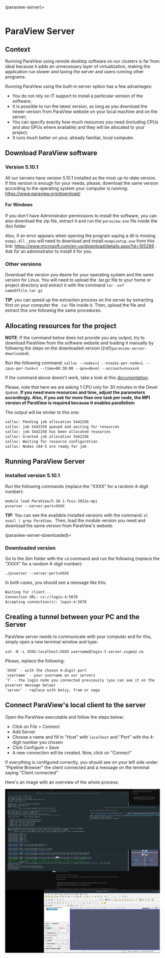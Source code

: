 (paraview-server)=

```{contents} Table of Contents
```

# ParaView Server

## Context

Running ParaView using remote desktop software on our clusters is far from ideal because it adds an unnecessary layer of virtualization, making the application run slower and taxing the server and users running other programs.

Running ParaView using the built-in server option has a few advantages:
- You do not rely on IT support to install a particular version of the software;
- It is possible to run the latest version, as long as you download the newer version from ParaView website on your local machine and on the server;
- You can specify exactly how much resources you need (including CPUs and also GPUs where available) and they will be allocated to your project;
- It runs much better on your, already familiar, local computer.


## Download ParaView software

### Version 5.10.1

All our servers have version 5.10.1 installed as the most up-to-date version. If this version is enough for your needs, please, download the same version according to the operating system your computer is running: https://www.paraview.org/download/

#### For Windows
If you don't have Administrator permissions to install the software, you can also download the zip file, extract it and run the `paraview.exe` file inside the /bin folder

Also, if an error appears when opening the program saying a dll is missing `msmpi.dll` , you will need to download and install `msmpisetup.exe` from this link: https://www.microsoft.com/en-us/download/details.aspx?id=105289 . Ask for an administrator to install it for you.

### Other versions

Download the version you desire for your operating system and the same version for Linux. You will need to upload the .tar.gz file to your home or project directory and extract it with the command `tar -xvf nameOfFile.tar.gz`

**TIP**: you can speed up the extraction process on the server by extracting first on your computer the `.tar` file inside it. Then, upload the file and extract this one following the same procedures.


## Allocating resources for the project

**NOTE**: If the command below does not provide you any output, try to download ParaView from the software website and loading it manually by following the steps on the downloaded version ({ref}`paraview-server-downloaded`).

Run the following command: ```salloc --nodes=1 --ntasks-per-node=1 --cpus-per-task=1 --time=00:30:00 --qos=devel --account=nnxxxxk```

If the command above doesn't work, take a look at this [documentation](https://documentation.sigma2.no/jobs/interactive_jobs.html#requesting-an-interactive-job).

Please, note that here we are asking 1 CPU only for 30 minutes in the Devel queue. **If you need more resources and time, adjust the parameters accordingly. Also, if you ask for more than one task per node, the MPI version of ParaView is required because it enables parallelism**

The output will be similar to this one:

```
salloc: Pending job allocation 5442258
salloc: job 5442258 queued and waiting for resources
salloc: job 5442258 has been allocated resources
salloc: Granted job allocation 5442258
salloc: Waiting for resource configuration
salloc: Nodes c84-5 are ready for job
```


## Running ParaView Server

### Installed version 5.10.1

Run the following commands (replace the "XXXX" for a random 4-digit number):

```
module load ParaView/5.10.1-foss-2022a-mpi
pvserver --server-port=XXXX
```

**TIP:** You can see the available installed versions with the command: `ml avail | grep ParaView` . Then, load the module version you need and download the same version from ParaView's website.

(paraview-server-downloaded)=

### Downloaded version

Go to the /bin folder with the `cd` command and run the following (replace the "XXXX" for a random 4-digit number):

```
./pvserver --server-port=XXXX
```

In both cases, you should see a message like this:

```
Waiting for client...
Connection URL: cs://login-4:5678
Accepting connection(s): login-4:5678
```

## Creating a tunnel between your PC and the Server

ParaView server needs to communicate with your computer and for this, simply open a new terminal window and type:

`ssh -N -L XXXX:localhost:XXXX username@login-Y.server.sigma2.no`

Please, replace the following:

```
`XXXX` - with the chosen 4-digit port
`username` - your username on our servers
`Y` - the login node you connected previously (you can see it on the pvserver message below)
`server` - replace with betzy, fram or saga
```

## Connect ParaView's local client to the server

Open the ParaView executable and follow the steps below:
- Click on File > Connect
- Add Server
- Choose a name and fill in "Host" with `localhost` and "Port" with the 4-digit number you chosen
- Click Configure > Save
- A new connection will be created. Now, click on "Connect"

If everything is configured correctly, you should see on your left side under "Pipeline Browser" the client connected and a message on the terminal saying "Client connected"

Here's an image with an overview of the whole process:

![paraviewServer_overview](pvserver_overview.png)
